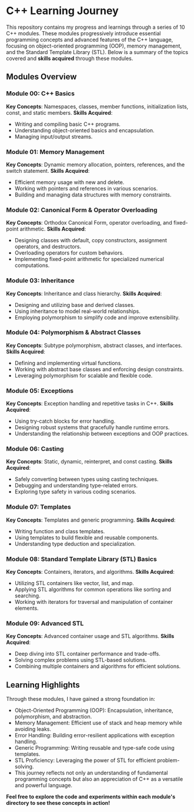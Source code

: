 # C++ Learning Journey
This repository contains my progress and learnings through a series of 10 C++ modules. These modules progressively introduce essential programming concepts and advanced features of the C++ language, focusing on object-oriented programming (OOP), memory management, and the Standard Template Library (STL). Below is a summary of the topics covered and **skills acquired** through these modules.

## Modules Overview

### Module 00: C++ Basics

**Key Concepts**: Namespaces, classes, member functions, initialization lists, const, and static members.
**Skills Acquired**:
- Writing and compiling basic C++ programs.
- Understanding object-oriented basics and encapsulation.
- Managing input/output streams.

### Module 01: Memory Management
**Key Concepts**: Dynamic memory allocation, pointers, references, and the switch statement.
**Skills Acquired**:
- Efficient memory usage with new and delete.
- Working with pointers and references in various scenarios.
- Building and managing data structures with memory constraints.

### Module 02: Canonical Form & Operator Overloading
**Key Concepts**: Orthodox Canonical Form, operator overloading, and fixed-point arithmetic.
**Skills Acquired**:
- Designing classes with default, copy constructors, assignment operators, and destructors.
- Overloading operators for custom behaviors.
- Implementing fixed-point arithmetic for specialized numerical computations.

### Module 03: Inheritance
**Key Concepts**: Inheritance and class hierarchy.
**Skills Acquired**:
- Designing and utilizing base and derived classes.
- Using inheritance to model real-world relationships.
- Employing polymorphism to simplify code and improve extensibility.

### Module 04: Polymorphism & Abstract Classes
**Key Concepts**: Subtype polymorphism, abstract classes, and interfaces.
**Skills Acquired**:
- Defining and implementing virtual functions.
- Working with abstract base classes and enforcing design constraints.
- Leveraging polymorphism for scalable and flexible code.

### Module 05: Exceptions
**Key Concepts**: Exception handling and repetitive tasks in C++.
**Skills Acquired**:
- Using try-catch blocks for error handling.
- Designing robust systems that gracefully handle runtime errors.
- Understanding the relationship between exceptions and OOP practices.

### Module 06: Casting
**Key Concepts**: Static, dynamic, reinterpret, and const casting.
**Skills Acquired**:
- Safely converting between types using casting techniques.
- Debugging and understanding type-related errors.
- Exploring type safety in various coding scenarios.

### Module 07: Templates
**Key Concepts**: Templates and generic programming.
**Skills Acquired**:
- Writing function and class templates.
- Using templates to build flexible and reusable components.
- Understanding type deduction and specialization.

### Module 08: Standard Template Library (STL) Basics
**Key Concepts**: Containers, iterators, and algorithms.
**Skills Acquired**:
- Utilizing STL containers like vector, list, and map.
- Applying STL algorithms for common operations like sorting and searching.
- Working with iterators for traversal and manipulation of container elements.

### Module 09: Advanced STL
**Key Concepts**: Advanced container usage and STL algorithms.
**Skills Acquired**:
- Deep diving into STL container performance and trade-offs.
- Solving complex problems using STL-based solutions.
- Combining multiple containers and algorithms for efficient solutions.

## Learning Highlights
Through these modules, I have gained a strong foundation in:

- Object-Oriented Programming (OOP): Encapsulation, inheritance, polymorphism, and abstraction.
- Memory Management: Efficient use of stack and heap memory while avoiding leaks.
- Error Handling: Building error-resilient applications with exception handling.
- Generic Programming: Writing reusable and type-safe code using templates.
- STL Proficiency: Leveraging the power of STL for efficient problem-solving.
- This journey reflects not only an understanding of fundamental programming concepts but also an appreciation of C++ as a versatile and powerful language.

**Feel free to explore the code and experiments within each module's directory to see these concepts in action!**